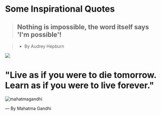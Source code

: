 # Some Inspirational Quotes

> ## Nothing is impossible, the word itself says 'I'm possible'!  

>  - By Audrey Hepburn

![](/api/v1/uploads/19465/Nothingisimpossible.jpg)

# "Live as if you were to die tomorrow. Learn as if you were to live forever."


![mahatmagandhi](https://user-images.githubusercontent.com/10678180/35787184-f9d555aa-09f1-11e8-8e95-ad6aa2274acd.jpg)

― By Mahatma Gandhi
